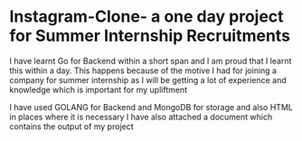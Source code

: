 # Instagram-Clone- a one day project for Summer Internship Recruitments
 I have learnt Go for Backend within a short span and I am proud that I learnt this within a day.
 This happens because of the motive I had for joining a company for summer internship as I will be getting a lot of experience and knowledge which is
 important for my upliftment
 
 I have used GOLANG for Backend and MongoDB for storage and also HTML in places where it is necessary
 I have also attached a document which contains the output of my project
